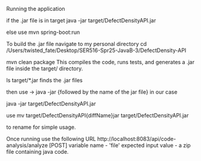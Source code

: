 Running the application

if the .jar file is in target
java -jar target/DefectDensityAPI.jar

else use 
mvn spring-boot:run


To build the .jar file
navigate to my personal directory
cd /Users/twisted_fate/Desktop/SER516-Spr25-JavaB-3/DefectDensity-API

mvn clean package
This compiles the code, runs tests, and generates a .jar file inside the target/ directory.

ls target/*.jar
finds the .jar files

then use -> java -jar {followed by the name of the jar file}
in our case

java -jar target/DefectDensityAPI.jar


use mv target/DefectDensityAPI{diffName}jar target/DefectDensityAPI.jar 

to rename for simple usage.

Once running use the following URL
http://localhost:8083/api/code-analysis/analyze [POST]
variable name - 'file'
expected input value - a zip file containing java code.

